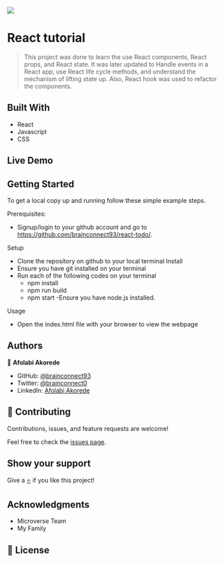 [![](https://img.shields.io/badge/Microverse-Afolabi%20Akorede-blueviolet)](https://github.com/brainconnect93)

# React tutorial

>This project was done to learn the use React components, React props, and React state. 
It was later updated to Handle events in a React app, use React life cycle methods, and understand the mechanism of lifting state up. Also, React hook was used to refactor the components.

## Built With

- React
- Javascript
- CSS
## Live Demo


## Getting Started

To get a local copy up and running follow these simple example steps.


Prerequisites: 
   - Signup/login to your github account and go to https://github.com/brainconnect93/react-todo/.

Setup
   - Clone the repository on github to your local terminal
Install
   - Ensure you have git installed on your terminal
   - Run each of the following codes on your terminal
      -  npm install
      -  npm run build
      -  npm start
   -Ensure you have node.js installed.

Usage
   - Open the index.html file with your browser to view the webpage

## Authors

👤 **Afolabi Akorede**

- GitHub: [@brainconnect93](https://github.com/brainconnect93)
- Twitter: [@brainconnect0](https://twitter.com/brainconnect0)
- LinkedIn: [Afolabi Akorede](https://linkedin.com/in/brainconnect93)

## 🤝 Contributing

Contributions, issues, and feature requests are welcome!

Feel free to check the [issues page](https://github.com/udeaghad/todo-list-react/issues).

## Show your support

Give a [⭐️](https://github.com/udeaghad/todo-list-react/stargazers) if you like this project!


## Acknowledgments
- Microverse Team
- My Family

## 📝 License
